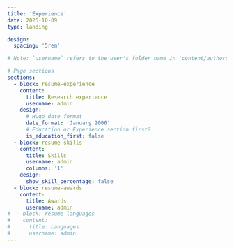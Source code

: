 ```yaml
---
title: 'Experience'
date: 2025-10-09
type: landing

design:
  spacing: '5rem'

# Note: `username` refers to the user's folder name in `content/authors/`

# Page sections
sections:
  - block: resume-experience
    content:
      title: Research experience
      username: admin
    design:
      # Hugo date format
      date_format: 'January 2006'
      # Education or Experience section first?
      is_education_first: false
  - block: resume-skills
    content:
      title: Skills
      username: admin
      columns: '1'
    design:
      show_skill_percentage: false
  - block: resume-awards
    content:
      title: Awards
      username: admin
#  - block: resume-languages
#    content:
#      title: Languages
#      username: admin
---
```

